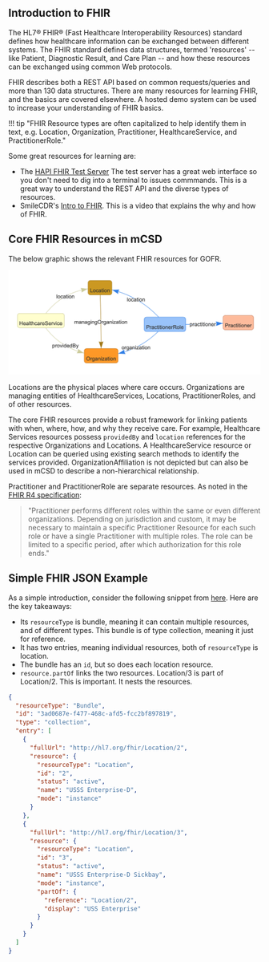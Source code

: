 ## Introduction to FHIR

The HL7® FHIR® (Fast Healthcare Interoperability Resources) standard defines how healthcare information can be exchanged between different systems. The FHIR standard defines data structures, termed 'resources' -- like Patient, Diagnostic Result, and Care Plan -- and how these resources can be exchanged using common Web protocols. 

FHIR describes both a REST API based on common requests/queries and more than 130 data structures. There are many resources for learning FHIR, and the basics are covered elsewhere. A hosted demo system can be used to increase your understanding of FHIR basics. 

!!! tip "FHIR Resource types are often capitalized to help identify them in text, e.g. Location, Organization, Practitioner, HealthcareService, and PractitionerRole."

Some great resources for learning are:

* The [HAPI FHIR Test Server](http://hapi.fhir.org/) The test server has a great web interface so you don't need to dig into a terminal to issues commmands. This is a great way to understand the REST API and the diverse types of resources.
* SmileCDR's [Intro to FHIR](https://www.youtube.com/watch?v=YbQcJj1GqH0&t=2175s). This is a video that explains the why and how of FHIR.

## Core FHIR Resources in mCSD

The below graphic shows the relevant FHIR resources for GOFR. 

![Alt text](../img/coreonly.png "FHIR resources")

Locations are the physical places where care occurs. Organizations are managing entities of HealthcareServices, Locations, PractitionerRoles, and of other resources.

The core FHIR resources provide a robust framework for linking patients with when, where, how, and why they receive care. For example, Healthcare Services resources possess `providedBy` and `location` references for the respective Organizations and Locations. A HealthcareService resource or Location can be queried using existing search methods to identify the services provided. OrganizationAffiliation is not depicted but can also be used in mCSD to describe a non-hierarchical relationship.

Practitioner and PractitionerRole are separate resources. As noted in the [FHIR R4 specification](https://www.hl7.org/fhir/practitionerrole.html#bnc):
>"Practitioner performs different roles within the same or even different organizations. Depending on jurisdiction and custom, it may be necessary to maintain a specific Practitioner Resource for each such role or have a single Practitioner with multiple roles. The role can be limited to a specific period, after which authorization for this role ends."

## Simple FHIR JSON Example

As a simple introduction, consider the following snippet from [here](https://www.hl7.org/fhir/location-examples-general.json.html). Here are the key takeaways:

* Its `resourceType` is bundle, meaning it can contain multiple resources, and of different types. This bundle is of type collection, meaning it just for reference.
* It has two entries, meaning individual resources, both of `resourceType` is location.
* The bundle has an `id`, but so does each location resource.
* `resource.partOf` links the two resources. Location/3 is part of Location/2. This is important. It nests the resources.

```json
{
  "resourceType": "Bundle",
  "id": "3ad0687e-f477-468c-afd5-fcc2bf897819",
  "type": "collection",
  "entry": [
    {
      "fullUrl": "http://hl7.org/fhir/Location/2",
      "resource": {
        "resourceType": "Location",
        "id": "2",
        "status": "active",
        "name": "USSS Enterprise-D",
        "mode": "instance"
      }
    },
    {
      "fullUrl": "http://hl7.org/fhir/Location/3",
      "resource": {
        "resourceType": "Location",
        "id": "3",
        "status": "active",
        "name": "USSS Enterprise-D Sickbay",
        "mode": "instance",
        "partOf": {
          "reference": "Location/2",
          "display": "USS Enterprise"
        }
      }
    }
  ]
}
```